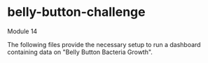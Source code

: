 # belly-button-challenge
Module 14

The following files provide the necessary setup to run a dashboard containing data on "Belly Button Bacteria Growth".
